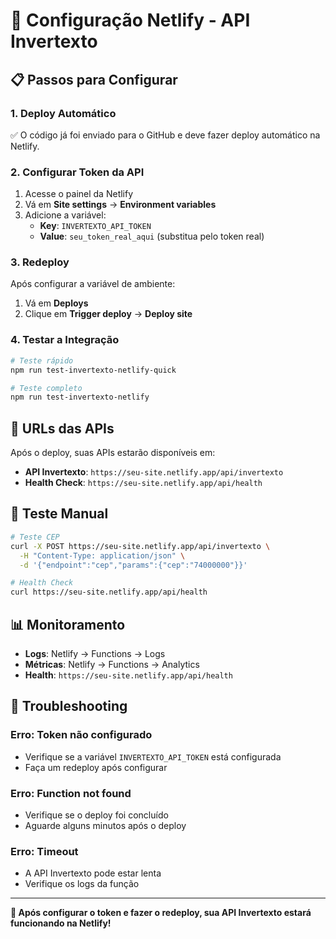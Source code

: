 # 🚀 Configuração Netlify - API Invertexto

## 📋 **Passos para Configurar**

### **1. Deploy Automático**
✅ O código já foi enviado para o GitHub e deve fazer deploy automático na Netlify.

### **2. Configurar Token da API**
1. Acesse o painel da Netlify
2. Vá em **Site settings** → **Environment variables**
3. Adicione a variável:
   - **Key**: `INVERTEXTO_API_TOKEN`
   - **Value**: `seu_token_real_aqui` (substitua pelo token real)

### **3. Redeploy**
Após configurar a variável de ambiente:
1. Vá em **Deploys**
2. Clique em **Trigger deploy** → **Deploy site**

### **4. Testar a Integração**
```bash
# Teste rápido
npm run test-invertexto-netlify-quick

# Teste completo
npm run test-invertexto-netlify
```

## 🔧 **URLs das APIs**

Após o deploy, suas APIs estarão disponíveis em:
- **API Invertexto**: `https://seu-site.netlify.app/api/invertexto`
- **Health Check**: `https://seu-site.netlify.app/api/health`

## 🧪 **Teste Manual**

```bash
# Teste CEP
curl -X POST https://seu-site.netlify.app/api/invertexto \
  -H "Content-Type: application/json" \
  -d '{"endpoint":"cep","params":{"cep":"74000000"}}'

# Health Check
curl https://seu-site.netlify.app/api/health
```

## 📊 **Monitoramento**

- **Logs**: Netlify → Functions → Logs
- **Métricas**: Netlify → Functions → Analytics
- **Health**: `https://seu-site.netlify.app/api/health`

## 🚨 **Troubleshooting**

### **Erro: Token não configurado**
- Verifique se a variável `INVERTEXTO_API_TOKEN` está configurada
- Faça um redeploy após configurar

### **Erro: Function not found**
- Verifique se o deploy foi concluído
- Aguarde alguns minutos após o deploy

### **Erro: Timeout**
- A API Invertexto pode estar lenta
- Verifique os logs da função

---

**🎉 Após configurar o token e fazer o redeploy, sua API Invertexto estará funcionando na Netlify!**
